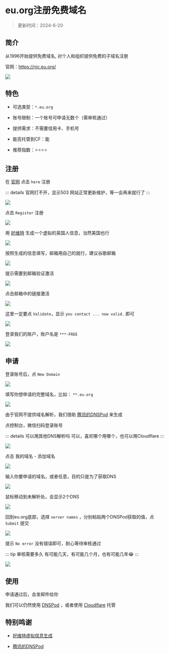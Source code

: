 # eu.org注册免费域名

> 更新时间：2024-6-20

## 简介

从1996开始提供免费域名, 对个人和组织提供免费的子域名注册

官网：https://nic.eu.org/

![](https://img.viptv.work/domain/eu/eu-01.png)


## 特色

* 可选类型：`*.eu.org`

* 账号限制：一个账号可申请无数个（需审核通过）

* 提供需求：不需要信用卡、手机号

* 能否托管到CF：能

* 推荐指数：⭐⭐⭐⭐



## 注册

在 [官网](https://nic.eu.org/) 点击 `here` 注册

::: details 官网打不开，显示503
网站正常更新维护，等一会再来就行了
:::

![](https://img.viptv.work/domain/eu/eu-02.png)

点击 `Register` 注册

![](https://img.viptv.work/domain/eu/eu-03.png)


用 [好维特](https://www.haoweichi.com/Others/ying_guo_shen_fen_sheng_cheng) 生成一个虚拟的英国人信息，当然美国也行

![](https://img.viptv.work/domain/eu/eu-04.png)

按照生成的信息填写，邮箱用自己的就行，建议谷歌邮箱

![](https://img.viptv.work/domain/eu/eu-05.png)

提示需要到邮箱验证激活

![](https://img.viptv.work/domain/eu/eu-06.png)

点击邮箱中的链接激活

![](https://img.viptv.work/domain/eu/eu-07.png)

这里一定要点 `Validate`，显示 `you contact ... now valid.` 即可

![](https://img.viptv.work/domain/eu/eu-08.png)

登录我们的账户，账户名是 `***-FREE`

![](https://img.viptv.work/domain/eu/eu-09.png)


## 申请

登录账号后，点 `New Domain`

![](https://img.viptv.work/domain/eu/eu-10.png)

填写你想申请的完整域名，比如： `**.eu.org`

![](https://img.viptv.work/domain/eu/eu-11.png)

由于官网不提供域名解析，我们借助 [腾讯的DNSPod](https://www.dnspod.cn/) 来生成

点控制台，微信扫码登录账号

::: details 可以用其他DNS解析吗
可以，喜欢哪个用哪个，也可以用Cloudflare
:::

![](https://img.viptv.work/domain/eu/eu-12.png)

点击 我的域名 - 添加域名

![](https://img.viptv.work/domain/eu/eu-13.png)

输入你要申请的域名，或者任意，目的只是为了获取DNS

![](https://img.viptv.work/domain/eu/eu-14.png)

鼠标移动到未解析处，会显示2个DNS

![](https://img.viptv.work/domain/eu/eu-15.png)

回到eu.org底部，选择 `server names` ，分别粘贴两个DNSPod获取的值，点 `Submit` 提交

![](https://img.viptv.work/domain/eu/eu-16.png)

提示 `No error` 没有错误即可，耐心等待审核通过

::: tip 审核需要多久
有可能几天，有可能几个月，也有可能几年😂
:::

![](https://img.viptv.work/domain/eu/eu-17.png)



## 使用

申请通过后，会发邮件给你

我们可以仍然使用 [DNSPod](https://www.dnspod.cn/) ，或者使用 [Cloudflare](../cloudflare.md) 托管




## 特别鸣谢

* [好维特虚拟信息生成](https://www.haoweichi.com/Others/ying_guo_shen_fen_sheng_cheng)

* [腾讯的DNSPod](https://www.dnspod.cn/)